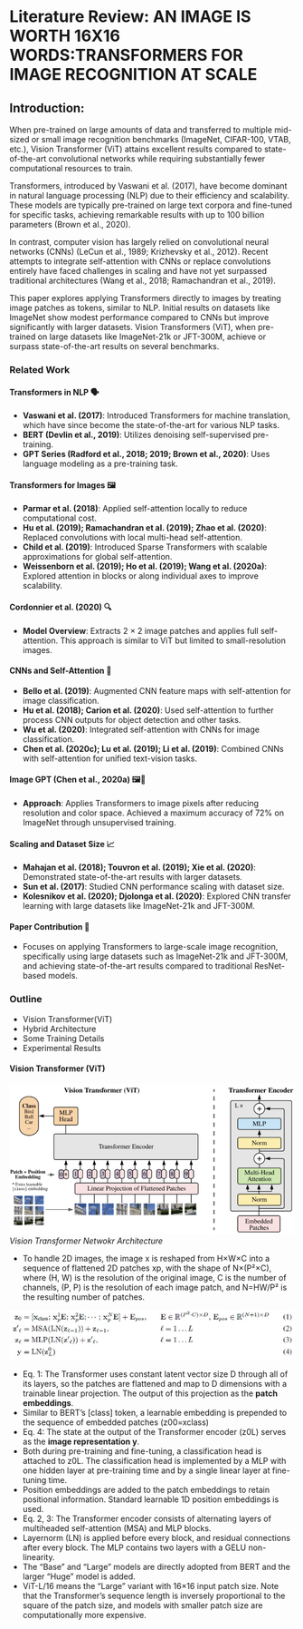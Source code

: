 # Literature Review: AN IMAGE IS WORTH 16X16 WORDS:TRANSFORMERS FOR IMAGE RECOGNITION AT SCALE

## Introduction:
When pre-trained on large amounts of data and transferred to multiple mid-sized or small image recognition benchmarks (ImageNet, CIFAR-100, VTAB, etc.), Vision Transformer (ViT) attains excellent results compared to state-of-the-art convolutional networks while requiring substantially fewer computational resources to train.

Transformers, introduced by Vaswani et al. (2017), have become dominant in natural language processing (NLP) due to their efficiency and scalability. These models are typically pre-trained on large text corpora and fine-tuned for specific tasks, achieving remarkable results with up to 100 billion parameters (Brown et al., 2020).

In contrast, computer vision has largely relied on convolutional neural networks (CNNs) (LeCun et al., 1989; Krizhevsky et al., 2012). Recent attempts to integrate self-attention with CNNs or replace convolutions entirely have faced challenges in scaling and have not yet surpassed traditional architectures (Wang et al., 2018; Ramachandran et al., 2019).

This paper explores applying Transformers directly to images by treating image patches as tokens, similar to NLP. Initial results on datasets like ImageNet show modest performance compared to CNNs but improve significantly with larger datasets. Vision Transformers (ViT), when pre-trained on large datasets like ImageNet-21k or JFT-300M, achieve or surpass state-of-the-art results on several benchmarks.

### Related Work

#### Transformers in NLP 🗣️
- **Vaswani et al. (2017)**: Introduced Transformers for machine translation, which have since become the state-of-the-art for various NLP tasks.
- **BERT (Devlin et al., 2019)**: Utilizes denoising self-supervised pre-training.
- **GPT Series (Radford et al., 2018; 2019; Brown et al., 2020)**: Uses language modeling as a pre-training task.

#### Transformers for Images 🖼️
- **Parmar et al. (2018)**: Applied self-attention locally to reduce computational cost.
- **Hu et al. (2019); Ramachandran et al. (2019); Zhao et al. (2020)**: Replaced convolutions with local multi-head self-attention.
- **Child et al. (2019)**: Introduced Sparse Transformers with scalable approximations for global self-attention.
- **Weissenborn et al. (2019); Ho et al. (2019); Wang et al. (2020a)**: Explored attention in blocks or along individual axes to improve scalability.

#### Cordonnier et al. (2020) 🔍
- **Model Overview**: Extracts 2 × 2 image patches and applies full self-attention. This approach is similar to ViT but limited to small-resolution images.

#### CNNs and Self-Attention 🤖
- **Bello et al. (2019)**: Augmented CNN feature maps with self-attention for image classification.
- **Hu et al. (2018); Carion et al. (2020)**: Used self-attention to further process CNN outputs for object detection and other tasks.
- **Wu et al. (2020)**: Integrated self-attention with CNNs for image classification.
- **Chen et al. (2020c); Lu et al. (2019); Li et al. (2019)**: Combined CNNs with self-attention for unified text-vision tasks.

#### Image GPT (Chen et al., 2020a) 🖼️🤖
- **Approach**: Applies Transformers to image pixels after reducing resolution and color space. Achieved a maximum accuracy of 72% on ImageNet through unsupervised training.

#### Scaling and Dataset Size 📈
- **Mahajan et al. (2018); Touvron et al. (2019); Xie et al. (2020)**: Demonstrated state-of-the-art results with larger datasets.
- **Sun et al. (2017)**: Studied CNN performance scaling with dataset size.
- **Kolesnikov et al. (2020); Djolonga et al. (2020)**: Explored CNN transfer learning with large datasets like ImageNet-21k and JFT-300M.

#### Paper Contribution 🚀
- Focuses on applying Transformers to large-scale image recognition, specifically using large datasets such as ImageNet-21k and JFT-300M, and achieving state-of-the-art results compared to traditional ResNet-based models.

### Outline
- Vision Transformer(ViT)
- Hybrid Architecture
- Some Training Details 
- Experimental Results


#### Vision Transformer (ViT)
![Vision Transformer](../assets/vision_transformer.png)
*Vision Transformer Netwokr Architecture*

- To handle 2D images, the image x is reshaped from H×W×C into a sequence of flattened 2D patches xp, with the shape of N×(P²×C), where (H, W) is the resolution of the original image, C is the number of channels, (P, P) is the resolution of each image patch, and N=HW/P² is the resulting number of patches.

![ViT Maths](../assets/ViT_equations.png)

- Eq. 1: The Transformer uses constant latent vector size D through all of its layers, so the patches are flattened and map to D dimensions with a trainable linear projection. The output of this projection as the **patch embeddings**.
- Similar to BERT’s [class] token, a learnable embedding is prepended to the sequence of embedded patches (z00=xclass)
- Eq. 4: The state at the output of the Transformer encoder (z0L) serves as the **image representation y**.
- Both during pre-training and fine-tuning, a classification head is attached to z0L. The classification head is implemented by a MLP with one hidden layer at pre-training time and by a single linear layer at fine-tuning time.
- Position embeddings are added to the patch embeddings to retain positional information. Standard learnable 1D position embeddings is used.
- Eq. 2, 3: The Transformer encoder consists of alternating layers of multiheaded self-attention (MSA) and MLP blocks.
- Layernorm (LN) is applied before every block, and residual connections after every block. The MLP contains two layers with a GELU non-linearity.
- The “Base” and “Large” models are directly adopted from BERT and the larger “Huge” model is added.
- ViT-L/16 means the “Large” variant with 16×16 input patch size. Note that the Transformer’s sequence length is inversely proportional to the square of the patch size, and models with smaller patch size are computationally more expensive.
